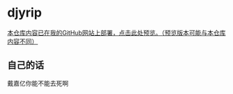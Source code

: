 # djyrip

[本仓库内容已在我的GitHub网站上部署，点击此处预览。（预览版本可能与本仓库内容不同）](https://fbimay0.github.io/djyrip/index.html)

## 自己的话

戴嘉亿你能不能去死啊
